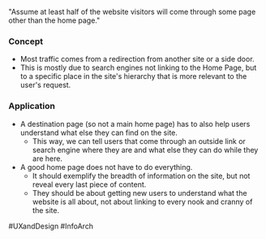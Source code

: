 "Assume at least half of the website visitors will come through some page other than the home page."

### Concept
- Most traffic comes from a redirection from another site or a side door.
- This is mostly due to search engines not linking to the Home Page, but to a specific place in the site's hierarchy that is more relevant to the user's request.

### Application
- A destination page (so not a main home page) has to also help users understand what else they can find on the site.
	- This way, we can tell users that come through an outside link or search engine where they are and what else they can do while they are here.
- A good home page does not have to do everything.
	- It should exemplify the breadth of information on the site, but not reveal every last piece of content.
	- They should be about getting new users to understand what the website is all about, not about linking to every nook and cranny of the site.

#UXandDesign #InfoArch